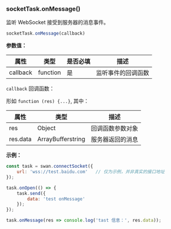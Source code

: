 ### socketTask.onMessage()

监听 WebSocket 接受到服务器的消息事件。

```js
socketTask.onMessage(callback)
```

**参数值：**

|属性|类型|是否必填|描述|
|-|-|-|-|
|callback|function|是|监听事件的回调函数|

`callback` 回调函数：

形如 `function (res) {...}`, 其中：

|属性|类型|描述|
|-|-|-|
|res|Object|回调函数参数对象|
|res.data|ArrayBuffer<span class="vsplit"></span>string|服务器返回的消息|

**示例：**

```js
const task = swan.connectSocket({
    url: 'wss://test.baidu.com'   // 仅为示例，并非真实的接口地址
});

task.onOpen(() => {
    task.send({
        data: 'test onMessage'
    });
});

task.onMessage(res => console.log('tast 信息：', res.data));
```